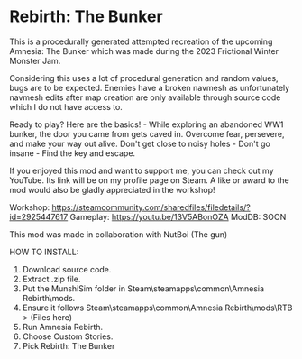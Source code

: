 # Rebirth: The Bunker

This is a procedurally generated attempted recreation of the upcoming Amnesia: The Bunker which was made during the 2023 Frictional Winter Monster Jam.

Considering this uses a lot of procedural generation and random values, bugs are to be expected. Enemies have a broken navmesh as unfortunately navmesh edits after map creation are only available through source code which I do not have access to.

Ready to play? Here are the basics! -
While exploring an abandoned WW1 bunker, the door you came from gets caved in.
Overcome fear, persevere, and make your way out alive.
Don't get close to noisy holes - Don't go insane - Find the key and escape.


If you enjoyed this mod and want to support me, you can check out my YouTube. Its link will be on my profile page on Steam. A like or award to the mod would also be gladly appreciated in the workshop!

Workshop: https://steamcommunity.com/sharedfiles/filedetails/?id=2925447617
Gameplay: https://youtu.be/13V5ABonOZA
ModDB: SOON

This mod was made in collaboration with NutBoi (The gun)

HOW TO INSTALL:
1. Download source code.
2. Extract .zip file.
3. Put the MunshiSim folder in Steam\steamapps\common\Amnesia Rebirth\mods.
4. Ensure it follows Steam\steamapps\common\Amnesia Rebirth\mods\RTB > (Files here)
5. Run Amnesia Rebirth.
6. Choose Custom Stories.
7. Pick Rebirth: The Bunker

